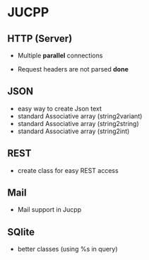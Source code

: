 # JUCPP

## HTTP (Server)

- Multiple **parallel** connections
+ Request headers are not parsed **done**

## JSON

- easy way to create Json text
- standard Associative array (string2variant)
- standard Associative array (string2string)
- standard Associative array (string2int)

## REST

- create class for easy REST access

## Mail
- Mail support in Jucpp

## SQlite
- better classes (using %s in query)
